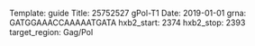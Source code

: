Template: guide
Title: 25752527 gPol-T1
Date: 2019-01-01
grna: GATGGAAACCAAAAATGATA
hxb2_start: 2374
hxb2_stop: 2393
target_region: Gag/Pol
